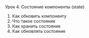 Урок 4. Состояние компоненты (state)
1. Как обновить компоненту 
2. Что такое состояние 
3. Как хранить состояние 
4. Как обновлять состояние
